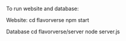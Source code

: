 To run website and database:

Website: cd flavorverse 
          npm start

Database cd flavorverse/server
          node server.js
